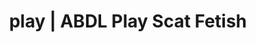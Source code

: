 ---
categories:
- Erotic Audiobooks
- Slow Burn
- Inclusive Desire
- ASMR Porn
- Ethical Porn
image: /assets/images/1747714217626.jpg
layout: post
schema:
  description: Premium adult content featuring Scat Fetish, ABDL Play. High-quality
    visuals with sensual themes.
  keywords:
  - ABDL Play
  - Alt Aesthetic
  - Tattooed Beauties
  - Slow Burn
  - Erotic Audiobooks
  - AI Erotica
  - Scat Fetish
  name: 1747714217626 | Scat Fetish ABDL Play
  type: VisualArtwork
seo:
  description: Featured content with artistic ABDL Play, Scat Fetish. HD images available.
  keywords: ABDL Play, Scat Fetish
  og_image: /assets/images/1747714217626.jpg
  schema_type: VisualArtwork
tags:
- '#play'
- Scat Fetish
- ABDL Play
title: play | ABDL Play Scat Fetish
---